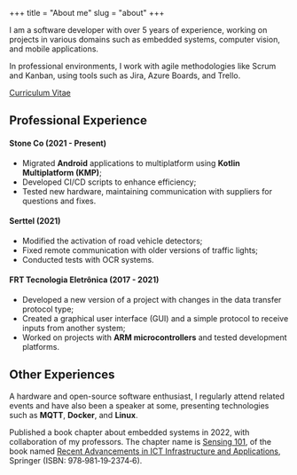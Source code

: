 +++
title = "About me"
slug = "about"
+++

I am a software developer with over 5 years of experience, working on projects in various domains such as embedded systems, computer vision, and mobile applications.  


In professional environments, I work with agile methodologies like Scrum and Kanban, using tools such as Jira, Azure Boards, and Trello.  

[Curriculum Vitae](https://drive.proton.me/urls/ZEAKRB0P7C#8QVS4L0u3lgc)

## Professional Experience  

#### Stone Co (2021 - Present)  
- Migrated **Android** applications to multiplatform using **Kotlin Multiplatform (KMP)**;  
- Developed CI/CD scripts to enhance efficiency;  
- Tested new hardware, maintaining communication with suppliers for questions and fixes.  

#### Serttel (2021)  
- Modified the activation of road vehicle detectors;  
- Fixed remote communication with older versions of traffic lights;  
- Conducted tests with OCR systems.  

#### FRT Tecnologia Eletrônica (2017 - 2021)  
- Developed a new version of a project with changes in the data transfer protocol type;  
- Created a graphical user interface (GUI) and a simple protocol to receive inputs from another system;  
- Worked on projects with **ARM microcontrollers** and tested development platforms.  

## Other Experiences  

A hardware and open-source software enthusiast, I regularly attend related events and have also been a speaker at some, presenting technologies such as **MQTT**, **Docker**, and **Linux**.  

Published a book chapter about embedded systems in 2022, with collaboration of my professors. The chapter name is [Sensing 101](https://link.springer.com/chapter/10.1007/978-981-19-2374-6_2), of the book named [Recent Advancements in ICT Infrastructure and Applications](https://link.springer.com/book/10.1007/978-981-19-2374-6), Springer (ISBN: 978‑981‑19‑2374‑6).